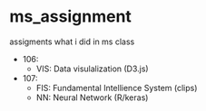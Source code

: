 # ms_assignment

assigments what i did in ms class

- 106: 
  - VIS: Data visulalization (D3.js)
- 107:
  - FIS: Fundamental Intellience System (clips)
  - NN: Neural Network (R/keras)
